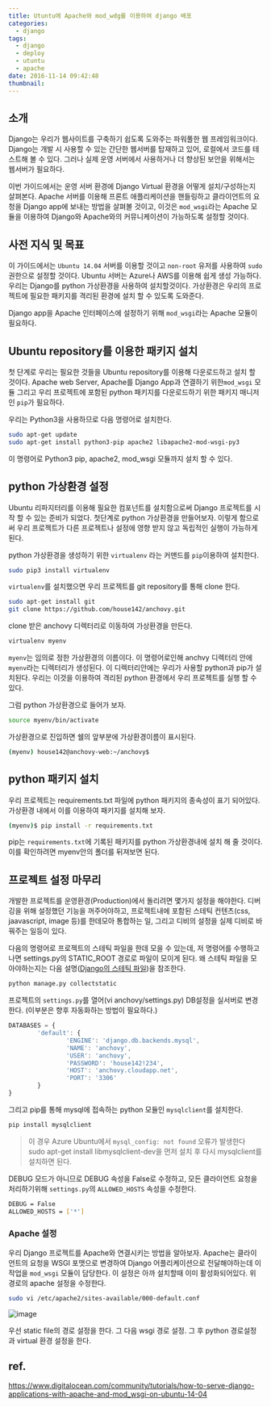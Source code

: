 ```yaml
---
title: Utuntu에 Apache와 mod_wdg를 이용하여 django 배포
categories:
  - django
tags:
  - django
  - deploy
  - utuntu
  - apache
date: 2016-11-14 09:42:48
thumbnail:
---
```


## 소개
Django는 우리가 웹사이트를 구축하기 쉽도록 도와주는 파워풀한 웹 프레임워크이다. Django는 개발 시 사용할 수 있는 간단한 웹서버를 탑재하고 있어, 로컬에서 코드를 테스트해 볼 수 있다. 그러나 실제 운영 서버에서 사용하거나 더 향상된 보안을 위해서는 웹서버가 필요하다.

이번 가이드에서는 운영 서버 환경에 Django Virtual 환경을 어떻게 설치/구성하는지 살펴본다. Apache 서버를 이용해 프론트 애플리케이션을 핸들링하고 클라이언트의 요청을 Django app에 보내는 방법을 살펴볼 것이고, 이것은 `mod_wsgi`라는 Apache 모듈을 이용하여 Django와 Apache와의 커뮤니케이션이 가능하도록 설정할 것이다.

## 사전 지식 및 목표
이 가이드에서는 `Ubuntu 14.04` 서버를 이용할 것이고 `non-root` 유저를 사용하여 `sudo` 권한으로 설정할 것이다. Ubuntu 서버는 Azure나 AWS를 이용해 쉽게 생성 가능하다.
우리는 Django를 python 가상환경을 사용하여 설치할것이다. 가상환경은 우리의 프로젝트에 필요한 패키지를 격리된 환경에 설치 할 수 있도록 도와준다.

Django app을 Apache 인터페이스에 설정하기 위해 `mod_wsgi`라는 Apache 모듈이 필요하다. 

## Ubuntu repository를 이용한 패키지 설치
첫 단계로 우리는 필요한 것들을 Ubuntu repository를 이용해 다운로드하고 설치 할 것이다. Apache web Server, Apache를 Django App과 연결하기 위한`mod_wsgi` 모듈 그리고 우리 프로젝트에 포함된 python 패키지를 다운로드하기 위한 패키지 매니저인 `pip`가 필요하다.

우리는 Python3을 사용하므로 다음 명령어로 설치한다.

```bash
sudo apt-get update
sudo apt-get install python3-pip apache2 libapache2-mod-wsgi-py3
```
이 명령어로 Python3 pip, apache2, mod_wsgi 모듈까지 설치 할 수 있다.

## python 가상환경 설정
Ubuntu 리파지터리를 이용해 필요한 컴포넌트를 설치함으로써 Django 프로젝트를 시작 할 수 있는 준비가 되었다.
첫단계로 python 가상환경을 만들어보자. 이렇게 함으로써 우리 프로젝트가 다른 프로젝트나 설정에 영향 받지 않고 독립적인 실행이 가능하게 된다.

python 가상환경을 생성하기 위한 `virtualenv` 라는 커맨드를 `pip`이용하여 설치한다.

```bash
sudo pip3 install virtualenv
```

`virtualenv`를 설치했으면 우리 프로젝트를 git repository를 통해 clone 한다.

```bash
sudo apt-get install git
git clone https://github.com/house142/anchovy.git
```

clone 받은 anchovy 디렉터리로 이동하여 가상환경을 만든다.

```bash
virtualenv myenv
``` 

`myenv`는 임의로 정한 가상환경의 이름이다. 이 명령어로인해 anchvy 디렉터리 안에 `myenv`라는 디렉터리가 생성된다. 이 디렉터리안에는 우리가 사용할 python과 pip가 설치된다. 우리는 이것을 이용하여 격리된 python 환경에서 우리 프로젝트를 실행 할 수있다.

그럼 python 가상환경으로 들어가 보자.
```bash
source myenv/bin/activate
```
가상환경으로 진입하면 쉘의 앞부분에 가상환경이름이 표시된다. 
```bash
(myenv) house142@anchovy-web:~/anchovy$
```

## python 패키지 설치
우리 프로젝트는 requirements.txt 파일에 python 패키지의 종속성이 표기 되어있다.
가상환경 내에서 이를 이용하여 패키지를 설치해 보자.
```bash
(myenv)$ pip install -r requirements.txt
```
pip는 `requirements.txt`에 기록된 패키지를 python 가상환경내에 설치 해 줄 것이다.
이를 확인하려면 myenv안의 폴더를 뒤져보면 된다.

## 프로젝트 설정 마무리
개발한 프로젝트를 운영환경(Production)에서 돌리려면 몇가지 설정을 해야한다. 디버깅을 위해 설정했던 기능을 꺼주어야하고, 프로젝트내에 포함된 스테틱 컨텐츠(css, jaavascript, image 등)를 한데모아 통합하는 일, 그리고 디비의 설정을 실제 디비로 바꿔주는 일등이 있다.

다음의 명령어로 프로젝트의 스테틱 파일을 한데 모을 수 있는데, 저 명령어를 수행하고 나면 settings.py의 STATIC_ROOT 경로로 파일이 모이게 된다.
왜 스테틱 파일을 모아야하는지는 다음 설명([Django의 스테틱 파일](https://github.com/house142/anchovy/wiki/Django%EC%9D%98-%EC%8A%A4%ED%85%8C%ED%8B%B1-%ED%8C%8C%EC%9D%BC))을 참조한다.
```bash
python manage.py collectstatic
``` 

프로젝트의 `settings.py`를 열어(vi anchovy/settings.py) DB설정을 실서버로 변경한다. (이부분은 향후 자동화하는 방법이 필요하다.)

```javascript
DATABASES = {
        'default': {
                'ENGINE': 'django.db.backends.mysql',
                'NAME': 'anchovy',
                'USER': 'anchovy',
                'PASSWORD': 'house142!234',
                'HOST': 'anchovy.cloudapp.net',
                'PORT': '3306'
        }
}
```

그리고 pip를 통해 mysql에 접속하는 python 모듈인 `mysqlclient`를 설치한다.

```bash
pip install mysqlclient
```

>이 경우 Azure Ubuntu에서 `mysql_config: not found` 오류가 발생한다
>sudo apt-get install libmysqlclient-dev을 먼저 설치 후 다시 mysqlclient를 설치하면 된다.


DEBUG 모드가 아니므로 DEBUG 속성을 False로 수정하고, 모든 클라이언트 요청을 처리하기위해 `settings.py`의 `ALLOWED_HOSTS`  속성을  수정한다.

```bash
DEBUG = False
ALLOWED_HOSTS = ['*']
```

### Apache 설정
우리 Django 프로젝트를 Apache와 연결시키는 방법을 알아보자. Apache는 클라이언트의 요청을 WSGI 포맷으로 변경하여 Django 어플리케이션으로 전달해야하는데 이 작업을 `mod_wsgi` 모듈이 담당한다. 이 설정은 아까 설치할때 이미 활성화되어있다.
위 경로의 apache 설정을 수정한다.

```bash
sudo vi /etc/apache2/sites-available/000-default.conf
```
![image](https://cloud.githubusercontent.com/assets/5028400/20252478/f2178cda-aa65-11e6-9c2d-53f904fefe96.png)

우선 static file의 경로 설정을 한다. 그 다음 wsgi 경로 설정. 그 후 python 경로설정과 virtual 환경 설정을 한다.

## ref.
https://www.digitalocean.com/community/tutorials/how-to-serve-django-applications-with-apache-and-mod_wsgi-on-ubuntu-14-04

